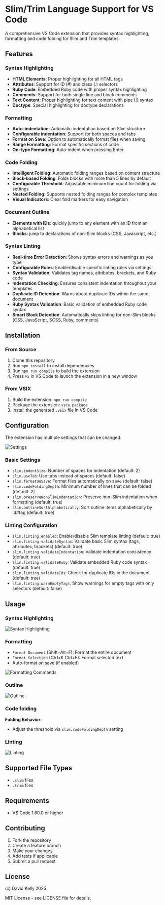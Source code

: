 # Slim/Trim Language Support for VS Code

A comprehensive VS Code extension that provides syntax highlighting, formatting and code folding for Slim and Trim templates.

## Features

### Syntax Highlighting
- **HTML Elements**: Proper highlighting for all HTML tags
- **Attributes**: Support for ID (#) and class (.) selectors
- **Ruby Code**: Embedded Ruby code with proper syntax highlighting
- **Comments**: Support for both single line and block comments
- **Text Content**: Proper highlighting for text content with pipe (|) syntax
- **Doctype**: Special highlighting for doctype declarations

### Formatting
- **Auto-indentation**: Automatic indentation based on Slim structure
- **Configurable indentation**: Support for both spaces and tabs
- **Format on Save**: Option to automatically format files when saving
- **Range Formatting**: Format specific sections of code
- **On-type Formatting**: Auto-indent when pressing Enter

### Code Folding
- **Intelligent Folding**: Automatic folding ranges based on content structure
- **Block-based Folding**: Folds blocks with more than 5 lines by default
- **Configurable Threshold**: Adjustable minimum line count for folding via settings
- **Nested Folding**: Supports nested folding ranges for complex templates
- **Visual Indicators**: Clear fold markers for easy navigation

### Document Outline
- **Elements with IDs**: quickly jump to any element with an ID from an alphabetical list
- **Blocks**: jump to declarations of non-Slim blocks (CSS, Javascript, etc.)

### Syntax Linting
- **Real-time Error Detection**: Shows syntax errors and warnings as you type
- **Configurable Rules**: Enable/disable specific linting rules via settings
- **Syntax Validation**: Validates tag names, attributes, brackets, and Ruby code
- **Indentation Checking**: Ensures consistent indentation throughout your templates
- **Duplicate ID Detection**: Warns about duplicate IDs within the same document
- **Ruby Syntax Validation**: Basic validation of embedded Ruby code syntax
- **Smart Block Detection**: Automatically skips linting for non-Slim blocks (CSS, JavaScript, SCSS, Ruby, comments)

## Installation

### From Source
1. Clone this repository
2. Run `npm install` to install dependencies
3. Run `npm run compile` to build the extension
4. Press `F5` in VS Code to launch the extension in a new window

### From VSIX
1. Build the extension: `npm run compile`
2. Package the extension: `vsce package`
3. Install the generated `.vsix` file in VS Code

## Configuration

The extension has multiple settings that can be changed:

![Settings](https://raw.githubusercontent.com/opensourceame/slim-vscode-extension/master/images/screenshot-settings.png)

### Basic Settings

- `slim.indentSize`: Number of spaces for indentation (default: 2)
- `slim.useTab`: Use tabs instead of spaces (default: false)
- `slim.formatOnSave`: Format files automatically on save (default: false)
- `slim.codeFoldingDepth`: Minimum number of lines that can be folded (default: 2)
- `slim.preserveNonSlimIndentation`: Preserve non-Slim indentation when formatting (default: true)
- `slim.outlineSortAlphabetically`: Sort outline items alphabetically by id#tag (default: true)

### Linting Configuration

- `slim.linting.enabled`: Enable/disable Slim template linting (default: true)
- `slim.linting.validateSyntax`: Validate basic Slim syntax (tags, attributes, brackets) (default: true)
- `slim.linting.validateIndentation`: Validate indentation consistency (default: true)
- `slim.linting.validateRuby`: Validate embedded Ruby code syntax (default: true)
- `slim.linting.validateIds`: Check for duplicate IDs in the document (default: true)
- `slim.linting.warnEmptyTags`: Show warnings for empty tags with only selectors (default: false)

## Usage

### Syntax Highlighting

![Syntax Highlighting](https://raw.githubusercontent.com/opensourceame/slim-vscode-extension/master/images/screenshot-syntax.png)

### Formatting

- `Format Document` (Shift+Alt+F): Format the entire document
- `Format Selection` (Ctrl+K Ctrl+F): Format selected text
- Auto-format on save (if enabled)

![Formatting Commands](https://raw.githubusercontent.com/opensourceame/slim-vscode-extension/master/images/screenshot-formatting.png)

### Outline

![Outline](https://raw.githubusercontent.com/opensourceame/slim-vscode-extension/master/images/screenshot-outline.png)

### Code folding

**Folding Behavior:**
- Adjust the threshold via `slim.codeFoldingDepth` setting

### Linting

![Linting](https://raw.githubusercontent.com/opensourceame/slim-vscode-extension/master/images/screenshot-linting.png)

## Supported File Types
- `.slim` files
- `.trim` files

## Requirements
- VS Code 1.60.0 or higher

## Contributing

1. Fork the repository
2. Create a feature branch
3. Make your changes
4. Add tests if applicable
5. Submit a pull request

## License

(c) David Kelly 2025

MIT License - see LICENSE file for details.
